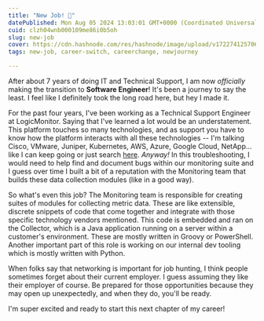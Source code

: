 ```yaml
---
title: "New Job! 🚀"
datePublished: Mon Aug 05 2024 13:03:01 GMT+0000 (Coordinated Universal Time)
cuid: clzh04wnb000109me86i0b5oh
slug: new-job
cover: https://cdn.hashnode.com/res/hashnode/image/upload/v1722741257067/88315979-564f-4526-90fd-9e2b6a822bc1.jpeg
tags: new-job, career-switch, careerchange, newjourney

---
```


After about 7 years of doing IT and Technical Support, I am now *officially* making the transition to **Software Engineer**! It's been a journey to say the least. I feel like I definitely took the long road here, but hey I made it.

For the past four years, I've been working as a Technical Support Engineer at LogicMonitor. Saying that I've learned a lot would be an understatement. This platform touches so many technologies, and as support you have to know how the platform interacts with all these technologies -- I'm talking Cisco, VMware, Juniper, Kubernetes, AWS, Azure, Google Cloud, NetApp... like I can keep going or just search [here](https://www.logicmonitor.com/integrations). *Anyway!* In this troubleshooting, I would need to help find and document bugs within our monitoring suite and I guess over time I built a bit of a reputation with the Monitoring team that builds these data collection modules (like in a good way).

So what's even this job? The Monitoring team is responsible for creating suites of modules for collecting metric data. These are like extensible, discrete snippets of code that come together and integrate with those specific technology vendors mentioned. This code is embedded and ran on the Collector, which is a Java application running on a server within a customer's environment. These are mostly written in Groovy or PowerShell. Another important part of this role is working on our internal dev tooling which is mostly written with Python.

When folks say that networking is important for job hunting, I think people sometimes forget about their current employer. I guess assuming they like their employer of course. Be prepared for those opportunities because they may open up unexpectedly, and when they do, you'll be ready.

I'm super excited and ready to start this next chapter of my career!